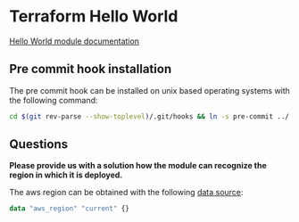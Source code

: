 # Terraform Hello World

[Hello World module documentation](modules/hello-world/README.md)

## Pre commit hook installation

The pre commit hook can be installed on unix based operating systems with the following command:
```bash
cd $(git rev-parse --show-toplevel)/.git/hooks && ln -s pre-commit ../../pre_commit_hook.sh
```

## Questions

**Please provide us with a solution how the module can recognize the region in which it is deployed.**


The aws region can be obtained with the following [data source](https://registry.terraform.io/providers/hashicorp/aws/latest/docs/data-sources/region):
```terraform
data "aws_region" "current" {}
```


